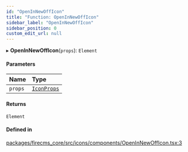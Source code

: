 ```yaml
---
id: "OpenInNewOffIcon"
title: "Function: OpenInNewOffIcon"
sidebar_label: "OpenInNewOffIcon"
sidebar_position: 0
custom_edit_url: null
---
```


▸ **OpenInNewOffIcon**(`props`): `Element`

#### Parameters

| Name | Type |
| :------ | :------ |
| `props` | [`IconProps`](../types/IconProps.md) |

#### Returns

`Element`

#### Defined in

[packages/firecms_core/src/icons/components/OpenInNewOffIcon.tsx:3](https://github.com/FireCMSco/firecms/blob/d45f3739/packages/firecms_core/src/icons/components/OpenInNewOffIcon.tsx#L3)

